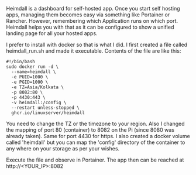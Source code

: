 Heimdall is a dashboard for self-hosted app. Once you start self hosting apps, managing them becomes easy via something like Portainer or Rancher. 
However, remembering which Application runs on which port. Heimdall helps you with that as it can be configured to show a unified landing page for all your hosted apps.

I prefer to install with docker so that is what I did. I first created a file called heimdall_run.sh and made it executable. Contents of the file are like this:
```
#!/bin/bash
sudo docker run -d \
  --name=heimdall \
  -e PUID=1000 \
  -e PGID=1000 \
  -e TZ=Asia/Kolkata \
  -p 8082:80 \
  -p 4430:443 \
  -v heimdall:/config \
  --restart unless-stopped \
  ghcr.io/linuxserver/heimdall
```
You need to change the TZ or the timezone to your region. Also I changed the mapping of port 80 (container) to 8082 on the Pi (since 8080 was already taken). 
Same for port 4430 for https. I also created a docker volume called 'heimdall' but you can map the 'config' directory of the container to any where on your storage as per your wishes.

Execute the file and observe in Portainer. The app then can be reached at http://<YOUR_IP>:8082
